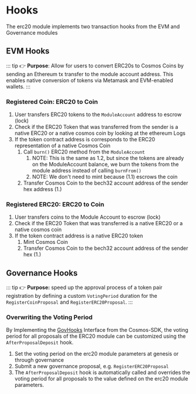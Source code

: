 <!--
order: 5
-->

# Hooks

The erc20 module implements two transaction hooks from the EVM and Governance modules

## EVM Hooks

::: tip
👉 **Purpose**: Allow for users to convert ERC20s to Cosmos Coins by sending an Ethereum tx transfer to the module account address. This enables native conversion of tokens via Metamask and EVM-enabled wallets.
:::

### Registered Coin: ERC20 to Coin

1. User transfers ERC20 tokens to the `ModuleAccount` address to escrow (lock)
2. Check if the ERC20 Token that was transferred from the sender is a native ERC20 or a native cosmos coin by looking at the ethereum Logs
3. If the token contract address is corresponds to the ERC20 representation of a native Cosmos Coin
    1. Call `burn()` ERC20 method from the  `ModuleAccount`
        1. NOTE: This is the same as 1.2, but since the tokens are already on the ModuleAccount balance, we burn the tokens from the module address instead of calling `burnFrom()`
        2. NOTE: We don't need to mint because (1.1) escrows the coin
    2. Transfer Cosmos Coin to the bech32 account address of the sender hex address (1.)

### Registered ERC20: ERC20 to Coin

1. User transfers coins to the Module Account to escrow (lock)
2. Check if the ERC20 Token that was transferred is a native ERC20 or a native cosmos coin
3. If the token contract address is a native ERC20 token
    1. Mint Cosmos Coin
    2. Transfer Cosmos Coin to the bech32 account address of the sender hex (1.)

## Governance Hooks

::: tip
👉 **Purpose:** speed up the approval process of a token pair registration by defining a custom `VotingPeriod` duration for the `RegisterCoinProposal` and `RegisterERC20Proposal`.
:::

### Overwriting the Voting Period

By Implementing the [GovHooks](https://github.com/reapchain/cosmos-sdk/blob/86474748888204515f59aaeab9be295066563f46/x/gov/types/expected_keepers.go#L57) Interface from the Cosmos-SDK, the voting period for all proposals of the ERC20 module can be customized using the `AfterProposalDeposit` hook.

1. Set the voting period  on the erc20 module parameters at genesis or through governance
2. Submit a new governance proposal, e.g. `RegisterERC20Proposal`
3. The `AfterProposalDeposit` hook is automatically called and overrides the voting period for all proposals to the value defined on the erc20 module parameters.
